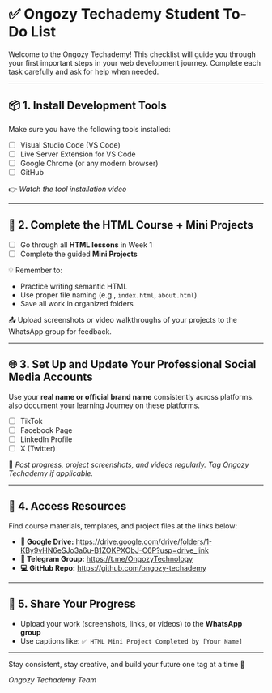 # ✅ Ongozy Techademy Student To-Do List

Welcome to the Ongozy Techademy! This checklist will guide you through your first important steps in your web development journey. Complete each task carefully and ask for help when needed.

---

## 📦 1. Install Development Tools

Make sure you have the following tools installed:

- [ ] Visual Studio Code (VS Code)
- [ ] Live Server Extension for VS Code
- [ ] Google Chrome (or any modern browser)
- [ ] GitHub

👉 _Watch the tool installation video_

---

## 🧱 2. Complete the HTML Course + Mini Projects

- [ ] Go through all **HTML lessons** in Week 1
- [ ] Complete the guided **Mini Projects**

💡 Remember to:

- Practice writing semantic HTML
- Use proper file naming (e.g., `index.html`, `about.html`)
- Save all work in organized folders

📤 Upload screenshots or video walkthroughs of your projects to the WhatsApp group for feedback.

---

## 🌐 3. Set Up and Update Your Professional Social Media Accounts

Use your **real name or official brand name** consistently across platforms.
also document your learning Journey on these platforms.

- [ ] TikTok
- [ ] Facebook Page
- [ ] LinkedIn Profile
- [ ] X (Twitter)

📌 _Post progress, project screenshots, and videos regularly. Tag Ongozy Techademy if applicable._

---

## 📁 4. Access Resources

Find course materials, templates, and project files at the links below:

- **📂 Google Drive:** https://drive.google.com/drive/folders/1-KBy9vHN6eSJo3a6u-B1ZOKPXObJ-C6P?usp=drive_link
- **📢 Telegram Group:** https://t.me/OngozyTechnology
- **💻 GitHub Repo:** https://github.com/ongozy-techademy

---

## 📲 5. Share Your Progress

- Upload your work (screenshots, links, or videos) to the **WhatsApp group**
- Use captions like: `✅ HTML Mini Project Completed by [Your Name]`

---

Stay consistent, stay creative, and build your future one tag at a time 🚀

_Ongozy Techademy Team_

